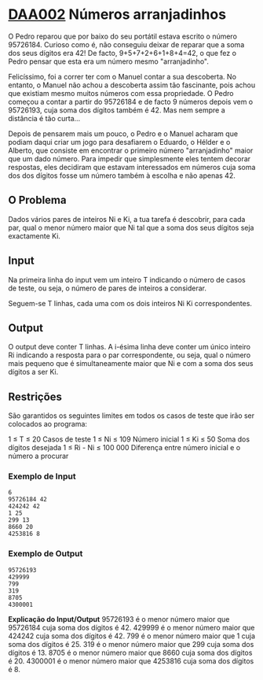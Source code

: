 # [DAA002](https://www.dcc.fc.up.pt/~pribeiro/aulas/daa2223/problemas/daa002.html) Números arranjadinhos
O Pedro reparou que por baixo do seu portátil estava escrito o número 95726184. Curioso como é, não conseguiu deixar de reparar que a soma dos seus dígitos era 42! De facto, 9+5+7+2+6+1+8+4=42, o que fez o Pedro pensar que esta era um número mesmo "arranjadinho".

Felicíssimo, foi a correr ter com o Manuel contar a sua descoberta. No entanto, o Manuel não achou a descoberta assim tão fascinante, pois achou que existiam mesmo muitos números com essa propriedade. O Pedro começou a contar a partir do 95726184 e de facto 9 números depois vem o 95726193, cuja soma dos dígitos também é 42. Mas nem sempre a distância é tão curta...

Depois de pensarem mais um pouco, o Pedro e o Manuel acharam que podiam daqui criar um jogo para desafiarem o Eduardo, o Hélder e o Alberto, que consiste em encontrar o primeiro número "arranjadinho" maior que um dado número. Para impedir que simplesmente eles tentem decorar respostas, eles decidiram que estavam interessados em números cuja soma dos dos dígitos fosse um número também à escolha e não apenas 42.

## O Problema
Dados vários pares de inteiros Ni e Ki, a tua tarefa é descobrir, para cada par, qual o menor número maior que Ni tal que a soma dos seus dígitos seja exactamente Ki.

## Input
Na primeira linha do input vem um inteiro T indicando o número de casos de teste, ou seja, o número de pares de inteiros a considerar.

Seguem-se T linhas, cada uma com os dois inteiros Ni Ki correspondentes.

## Output
O output deve conter T linhas. A i-ésima linha deve conter um único inteiro Ri indicando a resposta para o par correspondente, ou seja, qual o número mais pequeno que é simultaneamente maior que Ni e com a soma dos seus dígitos a ser Ki.

## Restrições
São garantidos os seguintes limites em todos os casos de teste que irão ser colocados ao programa:

1 ≤ T ≤ 20	   	Casos de teste
1 ≤ Ni ≤ 109	   	Número inicial
1 ≤ Ki ≤ 50	   	Soma dos dígitos desejada
1 ≤ Ri - Ni ≤ 100 000	   	Diferença entre número inicial e o número a procurar

### Exemplo de Input
```
6
95726184 42
424242 42
1 25
299 13
8660 20
4253816 8
```
### Exemplo de Output
```
95726193
429999
799
319
8705
4300001
```

**Explicação do Input/Output**
95726193 é o menor número maior que 95726184 cuja soma dos dígitos é 42.
429999 é o menor número maior que 424242 cuja soma dos dígitos é 42.
799 é o menor número maior que 1 cuja soma dos dígitos é 25.
319 é o menor número maior que 299 cuja soma dos dígitos é 13.
8705 é o menor número maior que 8660 cuja soma dos dígitos é 20.
4300001 é o menor número maior que 4253816 cuja soma dos dígitos é 8.

